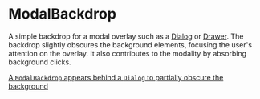 # ModalBackdrop

A simple backdrop for a modal overlay such as a [Dialog](Dialog) or [Drawer](Drawer). The backdrop slightly obscures the background elements, focusing the user's attention on the overlay. It also contributes to the modality by absorbing background clicks.

[A `ModalBackdrop` appears behind a `Dialog` to partially obscure the background](/demos/dialog.html)

